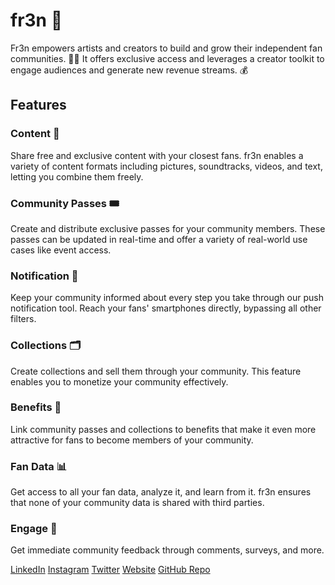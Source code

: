 # fr3n 🚀

Fr3n empowers artists and creators to build and grow their independent fan communities. 🎨🎵 It offers exclusive access and leverages a creator toolkit to engage audiences and generate new revenue streams. 💰

## Features

### Content 📸
Share free and exclusive content with your closest fans. fr3n enables a variety of content formats including pictures, soundtracks, videos, and text, letting you combine them freely.

### Community Passes 🎟️
Create and distribute exclusive passes for your community members. These passes can be updated in real-time and offer a variety of real-world use cases like event access.

### Notification 📱
Keep your community informed about every step you take through our push notification tool. Reach your fans' smartphones directly, bypassing all other filters.

### Collections 🗂️
Create collections and sell them through your community. This feature enables you to monetize your community effectively.

### Benefits 🎁
Link community passes and collections to benefits that make it even more attractive for fans to become members of your community.

### Fan Data 📊
Get access to all your fan data, analyze it, and learn from it. fr3n ensures that none of your community data is shared with third parties.

### Engage 💬
Get immediate community feedback through comments, surveys, and more.


[LinkedIn](https://www.linkedin.com/company/fr3n)
[Instagram](https://www.instagram.com/fr3n.tech/)
[Twitter](https://twitter.com/FR3N_tech)
[Website](https://fr3n.tech/)
[GitHub Repo](https://github.com/jakobfwerner/fr3n-frontend)
